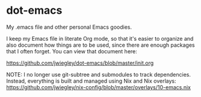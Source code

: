 # dot-emacs

My .emacs file and other personal Emacs goodies.

I keep my Emacs file in literate Org mode, so that it's easier to organize and
also document how things are to be used, since there are enough packages that
I often forget. You can view that document here:

https://github.com/jwiegley/dot-emacs/blob/master/init.org

NOTE: I no longer use git-subtree and submodules to track dependencies.
Instead, everything is built and managed using Nix and Nix overlays:
https://github.com/jwiegley/nix-config/blob/master/overlays/10-emacs.nix

